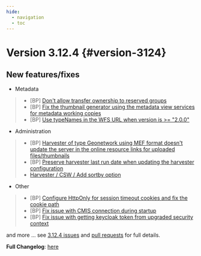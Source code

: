 ```yaml
---
hide:
  - navigation
  - toc
---
```

# Version 3.12.4 {#version-3124}

## New features/fixes

-   Metadata

> -   [BP] [Don't allow transfer ownership to reserved groups](https://github.com/geonetwork/core-geonetwork/pull/6193)
> -   [BP] [Fix the thumbnail generator using the metadata view services for metadata working copies](https://github.com/geonetwork/core-geonetwork/pull/6179)
> -   [BP] [Use typeNames in the WFS URL when version is \>= "2.0.0"](https://github.com/geonetwork/core-geonetwork/pull/6143)

-   Administration

> -   [BP] [Harvester of type Geonetwork using MEF format doesn't update the server in the online resource links for uploaded files/thumbnails](https://github.com/geonetwork/core-geonetwork/pull/6231)
> -   [BP] [Preserve harvester last run date when updating the harvester configuration](https://github.com/geonetwork/core-geonetwork/pull/6166)
> -   [Harvester / CSW / Add sortby option](https://github.com/geonetwork/core-geonetwork/pull/6223)

-   Other

> -   [BP] [Configure HttpOnly for session timeout cookies and fix the cookie path](https://github.com/geonetwork/core-geonetwork/pull/6163)
> -   [BP] [Fix issue with CMIS connection during startup](https://github.com/geonetwork/core-geonetwork/pull/6106)
> -   [BP] [Fix issue with getting keycloak token from upgraded security context](https://github.com/geonetwork/core-geonetwork/pull/6207)

and more \... see [3.12.4 issues](https://github.com/geonetwork/core-geonetwork/issues?q=is%3Aissue+milestone%3A3.12.4+is%3Aclosed) and [pull requests](https://github.com/geonetwork/core-geonetwork/pulls?q=milestone%3A3.12.4+is%3Aclosed+is%3Apr) for full details.

**Full Changelog**: [here](https://github.com/geonetwork/core-geonetwork/compare/3.12.3...3.12.4)
